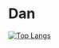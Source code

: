 # Dan
[![Top Langs](https://github-readme-stats.vercel.app/api/top-langs/?username=DanNoKenshi)](https://github.com/anuraghazra/github-readme-stats)
